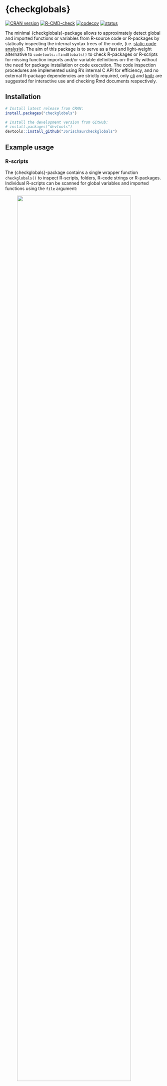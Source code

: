 
<!-- README.md is generated from README.Rmd. Please edit that file -->

# {checkglobals}

<!-- badges: start -->

[![CRAN
version](https://www.r-pkg.org/badges/version/checkglobals)](https://cran.r-project.org/package=checkglobals)
[![R-CMD-check](https://github.com/JorisChau/checkglobals/workflows/R-CMD-check/badge.svg)](https://github.com/JorisChau/checkglobals/actions)
[![codecov](https://codecov.io/gh/JorisChau/checkglobals/branch/master/graph/badge.svg)](https://app.codecov.io/gh/JorisChau/checkglobals)
[![status](https://tinyverse.netlify.app/badge/checkglobals)](https://CRAN.R-project.org/package=checkglobals)
<!-- badges: end -->

The minimal {checkglobals}-package allows to approximately detect global
and imported functions or variables from R-source code or R-packages by
statically inspecting the internal syntax trees of the code,
(i.e. [static code
analysis](https://en.wikipedia.org/wiki/Static_program_analysis)). The
aim of this package is to serve as a fast and light-weight alternative
to `codetools::findGlobals()` to check R-packages or R-scripts for
missing function imports and/or variable definitions on-the-fly without
the need for package installation or code execution. The code inspection
procedures are implemented using R’s internal C API for efficiency, and
no external R-package dependencies are strictly required, only
[cli](https://CRAN.R-project.org/package=cli) and
[knitr](https://CRAN.R-project.org/package=knitr) are suggested for
interactive use and checking Rmd documents respectively.

## Installation

``` r
# Install latest release from CRAN:
install.packages("checkglobals")

# Install the development version from GitHub:
# install.packages("devtools")
devtools::install_github("JorisChau/checkglobals")
```

## Example usage

### R-scripts

The {checkglobals}-package contains a single wrapper function
`checkglobals()` to inspect R-scripts, folders, R-code strings or
R-packages. Individual R-scripts can be scanned for global variables and
imported functions using the `file` argument:

<img src="./README/screen01.svg" width="85%" style="display: block; margin: auto;" />

<br>

The R-script in this example contains a simple R-Shiny application
available at
<https://raw.githubusercontent.com/rstudio/shiny-examples/main/004-mpg/app.R>.

#### Printed output

Printing the S3-object returned by `checkglobals()` outputs: 1. the
*name* and *location* of all unrecognized global variables; and 2. the
*name* and *location* of all detected imported functions grouped by
R-package.

The *location* `app.R#36` lists the R-file name (`app.R`) and line
number (`36`) of the detected variable or function. If
[cli](https://CRAN.R-project.org/package=cli) is installed and
cli-hyperlinks are supported, clicking the *location* links opens the
source file pointing to the given line number. The bars and counts
behind the imported package names highlight the number of function calls
detected from each package. This information can be used to get a better
sense of the importance of an imported package and how much effort it
would take to remove it as a dependency.

To inspect only the detected global variables or imported functions,
index the S3-object by its `globals` (`chk$globals`) or `imports`
(`chk$imports`) components. For instance, we can print detailed source
code references of the unrecognized global variables with:

<img src="./README/screen02.svg" width="85%" style="display: block; margin: auto;" />

#### Remote files

Instead of a local file, the `file` argument in `checkglobals()` can
also be a remote file location (e.g. a server or the web), in which case
the remote file is first downloaded as a temporary file with
`download.file()`.

<img src="./README/screen03.svg" width="85%" style="display: block; margin: auto;" />

### R Markdown files

The `file` argument in `checkglobals()` also accepts R Markdown (`.Rmd`
or `.Rmarkdown`) file locations. For R Markdown files, the R code chunks
are first extracted into a temporary R-script with `knitr::purl()`,
which is then analyzed by `checkglobals()`:

<img src="./README/screen04.svg" width="85%" style="display: block; margin: auto;" />

<br>

**Note**: R-packages that are imported or loaded, but have no detected
function imports are displayed with an *n/a* reference. This can happen
when `checkglobals()` falsely ignores one or more imported functions
from the given package or when the package is not actually needed as a
dependency. In both cases this is useful information to have. In the
above example, `tibble` is loaded in order to use `tribble()`, but the
`tribble()` function is also exported by `dplyr`, so it shows up under
the `dplyr` imports instead.

### Folders

Folders containing R-scripts can be scanned with the `dir` argument in
`checkglobals()`, which inspects all R-scripts present in `dir`. The
following example scans an R-Shiny app folder containing a `ui.R` and
`server.R` file (source:
<https://github.com/rstudio/shiny-examples/tree/main/018-datatable-options>),

<img src="./README/screen05.svg" width="85%" style="display: block; margin: auto;" />

<br>

**Note**: if imports are detected from an R-package not installed in the
current R-session, an alert is printed as in the example above. Function
calls accessing the missing R-package explicitly, using e.g. `::` or
`:::`, can still be fully identified as imports by `checkglobals()`.
Function calls with no reference to the missing R-package will be listed
as unrecognized globals.

### R-packages

R-package folders can be scanned with the `pkg` argument in
`checkglobals()`. Conceptually, `checkglobals()` scans all files in the
`/R` folder of the package and contrasts the detected (unrecognized)
globals and imports against the imports listed in the NAMESPACE file of
the package. R-scripts present elsewhere in the package (e.g. in the
`/inst` folder) are **not** analyzed, as these are not coupled to the
package NAMESPACE file. To illustrate, we can run `checkglobals()` on
its own package folder:

<img src="./README/screen06.svg" width="85%" style="display: block; margin: auto;" />

#### Bundled R-packages

Instead of local R-package folders, the `pkg` argument also accepts file
paths to bundled source R-packages (tar.gz). This can either be a tar.gz
package on the local filesystem, or a remote file location, such as the
web (similar to the `file` argument).

##### Local filesystem:

<img src="./README/screen07.svg" width="85%" style="display: block; margin: auto;" />

##### Remote file location:

<img src="./README/screen08a.svg" width="85%" style='margin-left:70px' style="display: block; margin: auto;" />
<img src="./README/screen08b.svg" width="85%" style='margin-top:-20px;margin-left:70px' style="display: block; margin: auto;" />

<br>

**Remark**: if `checkglobals()` is called without a `file`, `dir`,
`text` or `pkg` argument, the function is run in the current working
directory. If the current working directory is an R-package folder, this
is identical to `checkglobals(pkg = ".")`, otherwise the behavior is the
same as `checkglobals(dir = ".")`.

### Programmatic use

Several methods (e.g. `as.data.frame`, `as.matrix` or `as.character`)
are available to cast the S3-objects returned by `checkglobals()` to
common R-objects. This can be useful for further programmatic use of the
returned output:

``` r
chk <- checkglobals::checkglobals(pkg = "../checkglobals")

## data.frame with globals/imports 
as.data.frame(chk)
#>                  name  package   type
#> 1          ansi_align      cli import
#> 2          ansi_nchar      cli import
#> 3        ansi_strtrim      cli import
#> 4         ansi_trimws      cli import
#> 5   cli_alert_success      cli import
#> 6   cli_alert_warning      cli import
#> 7              cli_h1      cli import
#> 8      code_highlight      cli import
#> 9            col_blue      cli import
#> 10          col_green      cli import
#> 11           col_grey      cli import
#> 12            col_red      cli import
#> 13          col_white      cli import
#> 14         col_yellow      cli import
#> 15      console_width      cli import
#> 16         style_bold      cli import
#> 17    style_hyperlink      cli import
#> 18       style_italic      cli import
#> 19             symbol      cli import
#> 20               tree      cli import
#> 21          read_json jsonlite import
#> 22             toJSON jsonlite import
#> 23         write_json jsonlite import
#> 24               purl    knitr import
#> 25      download.file    utils import
#> 26 installed.packages    utils import
#> 27             relist    utils import
#> 28              untar    utils import

## vector of package dependencies
checkglobals::as_vector(chk)[["package"]]
#> [1] "cli"      "jsonlite" "knitr"    "utils"
```

The `as_sarif_json` method generates a
[SARIF](https://docs.oasis-open.org/sarif/sarif/v2.1.0/sarif-v2.1.0.html)
(Static Analysis Results Interchange Format) JSON from a `checkglobals`
S3-object for upload to external CI servers, (e.g. [GitHub Code
Scanning](https://docs.github.com/en/code-security/code-scanning/integrating-with-code-scanning/sarif-support-for-code-scanning),
Jenkins [warnings-ng](https://plugins.jenkins.io/warnings-ng/) plugin,
or [Azure
DevOps/Pipelines](https://learn.microsoft.com/en-us/azure/devops/pipelines/tasks/reference/advanced-security-publish-v1?view=azure-pipelines)).

#### GitHub Code Scanning

The `yaml` chunk below is an extract from a GitHub Actions workflow file
(source:
<https://github.com/JorisChau/checkglobals/blob/main/.github/workflows/detect-globals.yaml>)
that runs `checkglobals()` on the root directory (`"."`) of an R-package
repository and uploads the `checkglobals` SARIF JSON using the
[`upload-sarif`](https://github.com/github/codeql-action/tree/v3/upload-sarif)
action. **Note**: `checkglobals` needs to be installed as a dependency
in a previous workflow step.

``` yaml
- name: Generate SARIF 
  run: |
    checkglobals::checkglobals(pkg = ".") |>
    checkglobals::as_sarif_json(
              path = file.path(Sys.getenv("GITHUB_WORKSPACE"), "checkglobals.json"),
              root_dir = Sys.getenv("GITHUB_WORKSPACE")
    )
  shell: Rscript {0}
- name: Upload SARIF
  uses: github/codeql-action/upload-sarif@v3
  with:
    sarif_file: ${{ github.workspace }}/checkglobals.json
```

After successful parsing of the SARIF JSON content, the SARIF result
entries are displayed as alerts under `Security > Code scanning`:

<img src="./README/screen09.png" width="75%" style='margin-left:70px' style="display: block; margin: auto;" />

#### Jenkins warnings-ng

In a Jenkins pipeline, if the
[warnings-ng](https://plugins.jenkins.io/warnings-ng/) plugin is
available, the example `yaml` chunk below can be included in a
Jenkinsfile to ingest the `checkglobals` SARIF JSON obtained from
scanning an R-package with `checkglobals(pkg = ".")`. **Note**: it is
again assumed that `checkglobals` is installed as a dependency in a
previous stage.

``` yaml
stage('checkglobals') {
    steps {
        sh '''R -q -e \'{
          checkglobals::checkglobals(pkg = ".") |>
          checkglobals::as_sarif_json(
                  chk,
                  path = "checkglobals.sarif.json",
                  root_dir = ".",
                  markdown = TRUE
          )
        }\''''
    }
  post {
      always {
          recordIssues enabledForFailure: true, tool: sarif(pattern: "*.sarif.json", name: "checkglobals")
      }
  }
}
```

The [warnings-ng](https://plugins.jenkins.io/warnings-ng/) plugin
reports the SARIF result entries as individual issues in addition to
various summary charts and statistics.

<img src="./README/screen10.png" width="75%" style='margin-left:70px' style="display: block; margin: auto;" />

## Known limitations

Below is a non-exhaustive list of known limitations of the static code
analysis performed by `checkglobals()` to keep in mind for practical
use. These are cases that are either too ambiguous or complex to be
analyzed without evaluation of the code itself, where `checkglobals()`
fails to recognize a variable name (false negative) or falsely detects a
global variable when it should not (false positive).

#### Character variable/function names

``` r
## this works (character arguments are recognized as functions)
checkglobals(text = 'do.call(args = list(1), what = "median")')
checkglobals(text = 'Map("g", 1, n = 1)')
checkglobals(text = 'stats::aggregate(x ~ ., data = y, FUN = "g")')

## this doesn't work (evaluation is required)
checkglobals(text = 'g <- "f"; Map(g, 1, n = 1)')
checkglobals(text = "eval(substitute(g))") ## same for ~, expression, quote, bquote, Quote, etc.
```

``` r
## this works (calling a function in an exotic way)
checkglobals(text = '"head"(1:10)')
checkglobals(text = '`::`("utils", "head")(1:10)')
checkglobals(text = 'list("function" = utils::head)$`function`(1:10)')

## this doesn't work (evaluation is required)
checkglobals(text = 'get("head")(1:10)')
checkglobals(text = 'methods::getMethod("f", signature = "ANY")')
```

#### Package loading

``` r
## this works (simple evaluation of package names)
checkglobals(text = 'attachNamespace("utils"); head(1:10)')
checkglobals(text = 'pkg <- "utils"; library(pkg, character.only = TRUE); head(1:10)')

## this doesn't work (more complex evaluation is required)
checkglobals(text = 'pkg <- function() "utils"; library(pkg(), character.only = TRUE); head(1:10)')
checkglobals(text = 'loadPkg <- library; loadPkg(utils)')
checkglobals(text = 'box::use(utils[...])')
```

#### Unknown symbols

``` r
## this works (special functions self, private, super are recognized)
checkglobals(text = 'R6::R6Class("cl",
                   public = list(
                     initialize = function(...) self$f(...),
                     f = function(...) private$p
                   ),
                   private = list(
                     p = list()
                   ))')

## this doesn't work (data masking)
checkglobals(text = 'transform(mtcars, mpg2 = mpg^2)')
checkglobals(text = 'attach(iris); print(Sepal.Width)')
```

#### Lazy evaluation

``` r
## this works (basic lazy evaluation)
checkglobals(text = '{
    addy <- function(y) x + y 
    x <- 0
    addy(1)
}')
checkglobals(
  text = 'function() { 
    on.exit(rm(x))
    x <- 0 
}')

## this doesn't work (lazy evaluation in external functions)
checkglobals(
  text = 'server <- function(input, output) {
    add1x <- shiny::reactive({
      add1(input$x)
    })
    add1 <- function(x) x + 1  
  }')
```

## Useful references

Other useful functions and R-packages with design goals and/or
functionality related to {checkglobals} include:

- `codetools::findGlobals()`, detects global variables from R-scripts
  via static code analysis. This and other *codetools* functions
  underlie the source code checks run by `R CMD check`.
- [globals](https://CRAN.R-project.org/package=globals), R-package by H.
  Bengtsson providing a re-implementation of the functions in
  *codetools* to identify global variables using various strategies for
  export in parallel computations.
- `renv::dependencies()`, detects R-package dependencies by scanning all
  R-files in a project for imported functions or packages via static
  code analysis.
- [lintr](https://CRAN.R-project.org/package=lintr), R-package by J.
  Hester and others to perform general static code analysis in R
  projects. `lintr::object_usage_linter()` provides a wrapper of
  `codetools::checkUsage()` to detect global variables similar to
  `R CMD check`.

## License

MIT
